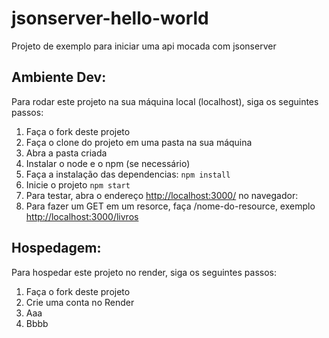 # jsonserver-hello-world
Projeto de exemplo para iniciar uma api mocada com jsonserver


## Ambiente Dev:
Para rodar este projeto na sua máquina local (localhost), siga os seguintes passos: 

1. Faça o fork deste projeto
2. Faça o clone do projeto em uma pasta na sua máquina
3. Abra a pasta criada
4. Instalar o node e o npm (se necessário)
5. Faça a instalação das dependencias: 
```npm install```
6. Inicie o projeto
```npm start```
7. Para testar, abra o endereço [http://localhost:3000/](http://localhost:3000/) no navegador:
8. Para fazer um GET em um resorce, faça /nome-do-resource, exemplo [http://localhost:3000/livros](http://localhost:3000/livros)


## Hospedagem:
Para hospedar este projeto no render, siga os seguintes passos: 

1. Faça o fork deste projeto
2. Crie uma conta no Render
3. Aaa
4. Bbbb


